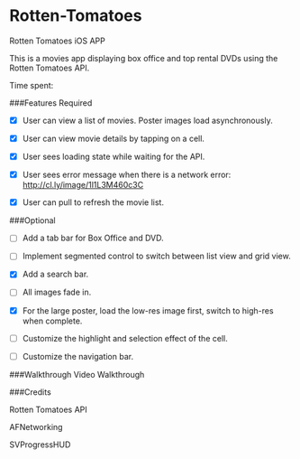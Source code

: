 # Rotten-Tomatoes
Rotten Tomatoes iOS APP

This is a movies app displaying box office and top rental DVDs using the Rotten Tomatoes API.

Time spent: <Number of hours spent>

###Features Required

- [x] User can view a list of movies. Poster images load asynchronously.

- [x] User can view movie details by tapping on a cell.

- [x] User sees loading state while waiting for the API.

- [x] User sees error message when there is a network error: http://cl.ly/image/1l1L3M460c3C

- [x] User can pull to refresh the movie list.

###Optional

- [ ] Add a tab bar for Box Office and DVD.

- [ ] Implement segmented control to switch between list view and grid view.

- [x] Add a search bar.

- [ ] All images fade in.

- [x] For the large poster, load the low-res image first, switch to high-res when complete.

- [ ] Customize the highlight and selection effect of the cell.

- [ ] Customize the navigation bar.

###Walkthrough
Video Walkthrough


###Credits

Rotten Tomatoes API

AFNetworking

SVProgressHUD
